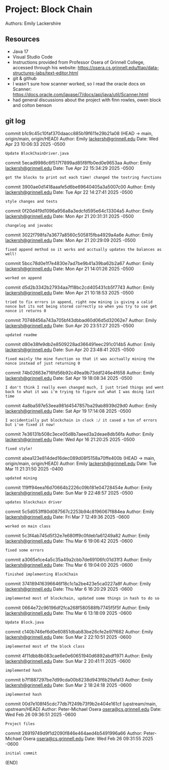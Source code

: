# Project: Block Chain

Authors: Emily Lackershire

## Resources
 
+ Java 17
+ Visual Studio Code
+ Instructions provided from Professor Osera of Grinnell College, accessed through his website: 
  https://osera.cs.grinnell.edu/ttap/data-structures-labs/text-editor.html
+ git & github
+ I wasn't sure how scanner worked, so I read the oracle docs on Scanner:
  https://docs.oracle.com/javase/7/docs/api/java/util/Scanner.html
+ had general discussions about the project with finn rowles, owen block and colton benson

## git log 
commit b1c9c45c10faf370daacc885b19f611e29b21a08 (HEAD -> main, origin/main, origin/HEAD)
Author: Emily <lackersh@grinnell.edu>
Date:   Wed Apr 23 10:06:33 2025 -0500

    Update BlockChainDriver.java

commit 5ecad9986c6f517f7899ad85f8ffb0ed0e9653aa
Author: Emily <lackersh@grinnell.edu>
Date:   Tue Apr 22 15:34:29 2025 -0500

    got the blocks to print out each time! changed the tostring functions

commit 3900ae0d1418aaafe5d6be69640405a3a5007c00
Author: Emily <lackersh@grinnell.edu>
Date:   Tue Apr 22 14:27:41 2025 -0500

    style changes and tests

commit 0f20d4f9d1096a956a8a3edcfd595e64c13304a5
Author: Emily <lackersh@grinnell.edu>
Date:   Mon Apr 21 20:31:31 2025 -0500

    changelog and javadoc

commit 3022f798fa7a3677a8560c505815fba4929a4a6e
Author: Emily <lackersh@grinnell.edu>
Date:   Mon Apr 21 20:29:09 2025 -0500

    fixed append method so it works and acctually updates the balances as well!

commit 5bcc78d0e1f7e4830e7ad7be9b41a39ba62b2a67
Author: Emily <lackersh@grinnell.edu>
Date:   Mon Apr 21 14:01:26 2025 -0500

    worked on append

commit d5d2b3342b27934aa7f18bc2cd405431cb5f7743
Author: Emily <lackersh@grinnell.edu>
Date:   Mon Apr 21 10:18:53 2025 -0500

    tried to fix errors in append, right now mining is giving a calid nonce but its not being stored correctly so when you try to use get nonce it returns 0

commit 70748456a743a705bf43dbbad60d06d5d32062e7
Author: Emily <lackersh@grinnell.edu>
Date:   Sun Apr 20 23:51:27 2025 -0500

    updated readme

commit d80e38fe9db2e8509228ad366491eec291c014b5
Author: Emily <lackersh@grinnell.edu>
Date:   Sun Apr 20 23:48:41 2025 -0500

    fixed mainly the mine function so that it was acctually mining the nonce instead of just returning 0

commit 74b02663e716fd56b92c49ea9b73ddf246e4f658
Author: Emily <lackersh@grinnell.edu>
Date:   Sat Apr 19 18:08:34 2025 -0500

    I don't think I really even changed much, I just tried things and went back to what it was i'm trying to figure out what I was doing last time

commit 4a8ba597e53eea981d4547857ba29ab8939d29d0
Author: Emily <lackersh@grinnell.edu>
Date:   Sat Apr 19 17:14:08 2025 -0500

    I accidentially put blockchain in clock :/ it cased a ton of errors but i've fixed it now!

commit 7e36131b508c3ece05d8b7aeed3a2deae8db56fa
Author: Emily <lackersh@grinnell.edu>
Date:   Wed Apr 16 21:20:25 2025 -0500

    fixed style!

commit abea123e814ded16dec089d08f5158a70ffe400b (HEAD -> main, origin/main, origin/HEAD)
Author: Emily <lackersh@grinnell.edu>
Date:   Tue Mar 11 21:31:50 2025 -0400

    updated mining

commit 119ff94eea16d70664b2226c09b181e04728454e
Author: Emily <lackersh@grinnell.edu>
Date:   Sun Mar 9 22:48:57 2025 -0500

    updates blockchain driver

commit 5c5d053ff80d087567c2253b94c8196067f884ea
Author: Emily <lackersh@grinnell.edu>
Date:   Fri Mar 7 12:49:36 2025 -0600

    worked on main class

commit 5c3f4ab745d5f32e7e680ff9c0fdeb1a61249a82
Author: Emily <lackersh@grinnell.edu>
Date:   Thu Mar 6 19:06:42 2025 -0600

    fixed some errors

commit a3065e1ce4a5c35a49a2cbb7de69106fc01d31f3
Author: Emily <lackersh@grinnell.edu>
Date:   Thu Mar 6 19:04:00 2025 -0600

    finished implementing BlockChain

commit 374189416396646f18c1c1a2be423e5ca0227a8f
Author: Emily <lackersh@grinnell.edu>
Date:   Thu Mar 6 16:20:29 2025 -0600

    implemented most of blockchain, updated some things in hash to do so

commit 0664e72c96196df2fca268f580588fb7745f5f5f
Author: Emily <lackersh@grinnell.edu>
Date:   Thu Mar 6 13:18:09 2025 -0600

    Update Block.java

commit c140b746ef6d0e60851dbab83be26cfe2e97f682
Author: Emily <lackersh@grinnell.edu>
Date:   Sun Mar 2 22:10:51 2025 -0600

    implemented most of the block class

commit 4f11dbb8b083cae6e0e60651940d6892abdf1971
Author: Emily <lackersh@grinnell.edu>
Date:   Sun Mar 2 20:41:11 2025 -0600

    implemented hash

commit b7f1887297be7d99cda00b8238d943f6b29afa13
Author: Emily <lackersh@grinnell.edu>
Date:   Sun Mar 2 18:24:18 2025 -0600

    implemented hash

commit 00d7e108f45cdc77db7f249b73f9b2e404e161cf (upstream/main, upstream/HEAD)
Author: Peter-Michael Osera <osera@cs.grinnell.edu>
Date:   Wed Feb 26 09:36:51 2025 -0600

    Project files

commit 26919749d9f1d2090f846e464aed4b5491996a66
Author: Peter-Michael Osera <osera@cs.grinnell.edu>
Date:   Wed Feb 26 09:31:55 2025 -0600

    initial commit
(END)